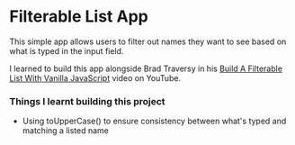 # Filterable List App

This simple app allows users to filter out names they want to see based on what is typed in the input field.

I learned to build this app alongside Brad Traversy in his [Build A Filterable List With Vanilla JavaScript](https://www.youtube.com/watch?v=G1eW3Oi6uoc&list=PLillGF-RfqbbnEGy3ROiLWk7JMCuSyQtX&index=7) video on YouTube.

### Things I learnt building this project

- Using toUpperCase() to ensure consistency between what's typed and matching a listed name
